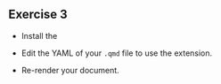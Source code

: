 ## Exercise 3

* Install the 

* Edit the YAML of your `.qmd` file to use the extension.

* Re-render your document.